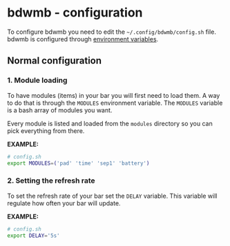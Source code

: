 # bdwmb - configuration

To configure bdwmb you need to edit the `~/.config/bdwmb/config.sh` file. bdwmb is configured through [environment variables](https://opensource.com/article/19/8/what-are-environment-variables).

## Normal configuration

### 1. Module loading

To have modules (items) in your bar you will first need to load them.
A way to do that is through the `MODULES` environment variable. The `MODULES` variable
is a bash array of modules you want.

Every module is listed and loaded from the `modules` directory so you can pick everything from there.

**EXAMPLE:**
```bash
# config.sh
export MODULES=('pad' 'time' 'sep1' 'battery')
```


### 2. Setting the refresh rate

To set the refresh rate of your bar set the `DELAY` variable.
This variable will regulate how often your bar will update.

**EXAMPLE:**
```bash
# config.sh
export DELAY='5s'
```

